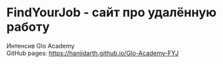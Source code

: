 # FindYourJob - сайт про удалённую работу

Интенсив Glo Academy  
GitHub pages: https://hanjidarth.github.io/Glo-Academy-FYJ
